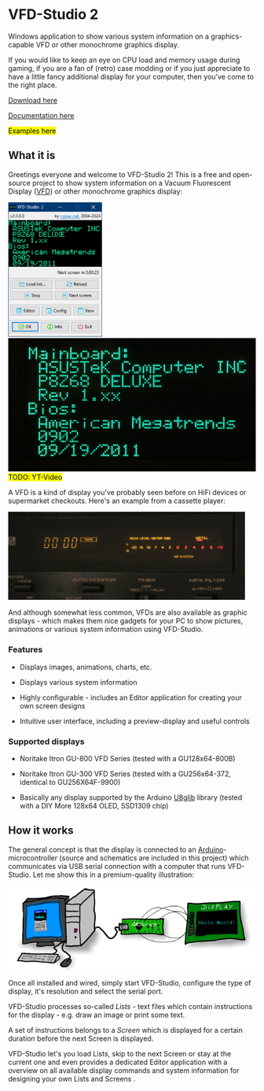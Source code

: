 # VFD-Studio 2

Windows application to show various system information on a graphics-capable VFD or other monochrome graphics display.

If you would like to keep an eye on CPU load and memory usage during gaming, if you are a fan of (retro) case modding or if you just appreciate to have a little fancy additional display for your computer, then you've come to the right place.

[Download here](https://github.com/CypaxNET/VFD-Studio2/releases)

[Documentation here](./doc)

<mark>Examples here</mark>

## What it is

Greetings everyone and welcome to VFD-Studio 2! This is a free and open-source project to show system information on a Vacuum Fluorescent Display ([VFD](https://en.wikipedia.org/wiki/Vacuum_fluorescent_display)) or other monochrome graphics display:

<img title="" src="./doc/vfdstudio_screenshot1.png" alt="Application screenshot" width="191">  <img title="" src=".\doc\screen_example_mainboard.jpg" alt="Graphics output on a VFD" width="506">  <mark>TODO: YT-Video</mark>

A VFD is a kind of display you've probably seen before on HiFi devices or supermarket checkouts. Here's an example from a cassette player:

<img title="Example of a VFD from a cassette player" src="./doc/vfd_example2.jpg" alt="" width="482" data-align="inline">

And although somewhat less common, VFDs are also available as graphic displays - which makes them nice gadgets for your PC to show pictures, animations or various system information using VFD-Studio.

### Features

- Displays images, animations, charts, etc.

- Displays various system information

- Highly configurable - includes an Editor application for creating your own screen designs

- Intuitive user interface, including a preview-display and useful controls

### Supported displays

- Noritake Itron GU-800 VFD Series (tested with a GU128x64-800B)

- Noritake Itron GU-300 VFD Series (tested with a GU256x64-372, identical to GU256X64F-9900)

- Basically any display supported by the Arduino [U8glib](https://github.com/olikraus/u8g2/) library (tested with a DIY More 128x64 OLED, SSD1309 chip)

## How it works

The general concept is that the display is connected to an [Arduino](https://en.wikipedia.org/wiki/Arduino)-microcontroller (source and schematics are included in this project) which communicates via USB serial connection with a computer that runs VFD-Studio. Let me show this in a premium-quality illustration:

<img title="" src="./doc/VFDStudio_concept.png" alt="" width="724" data-align="inline">

Once all installed and wired, simply start VFD-Studio, configure the type of display, it's resolution and select the serial port.

VFD-Studio processes so-called *Lists* - text files which contain instructions for the display - e.g. draw an image or print some text.

A set of instructions belongs to a *Screen* which is displayed for a certain duration before the next Screen is displayed.

VFD-Studio let's you load Lists, skip to the next Screen or stay at the current one and even provides a dedicated Editor application with a overview on all available display commands and system information for designing your own Lists and Screens .
